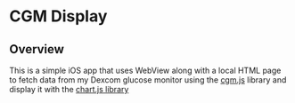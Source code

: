# CGM Display

## Overview
  This is a simple iOS app that uses WebView along with a local HTML page to fetch data from my Dexcom glucose monitor using the <a href="https://github.com/brettfarrow/cgm.js">cgm.js</a> library and display it with the <a href="https://www.chartjs.org">chart.js library</a>
  
